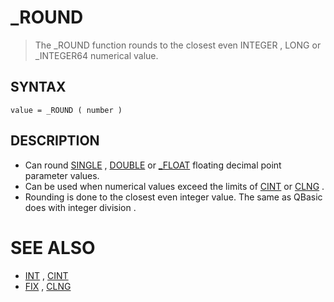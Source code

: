 # _ROUND
> The _ROUND function rounds to the closest even INTEGER , LONG or _INTEGER64 numerical value.

## SYNTAX
`value = _ROUND ( number )`

## DESCRIPTION
* Can round [SINGLE](SINGLE.md) , [DOUBLE](DOUBLE.md) or [_FLOAT](_FLOAT.md) floating decimal point parameter values.
* Can be used when numerical values exceed the limits of [CINT](CINT.md) or [CLNG](CLNG.md) .
* Rounding is done to the closest even integer value. The same as QBasic does with integer division .


# SEE ALSO
* [INT](INT.md) , [CINT](CINT.md)
* [FIX](FIX.md) , [CLNG](CLNG.md)

